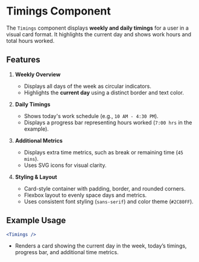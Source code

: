 # Timings Component

The `Timings` component displays **weekly and daily timings** for a user in a visual card format. It highlights the current day and shows work hours and total hours worked.

## Features

1. **Weekly Overview**

   - Displays all days of the week as circular indicators.
   - Highlights the **current day** using a distinct border and text color.

2. **Daily Timings**

   - Shows today's work schedule (e.g., `10 AM - 4:30 PM`).
   - Displays a progress bar representing hours worked (`7:00 hrs` in the example).

3. **Additional Metrics**

   - Displays extra time metrics, such as break or remaining time (`45 mins`).
   - Uses SVG icons for visual clarity.

4. **Styling & Layout**

   - Card-style container with padding, border, and rounded corners.
   - Flexbox layout to evenly space days and metrics.
   - Uses consistent font styling (`sans-serif`) and color theme (`#2C80FF`).

## Example Usage

```jsx
<Timings />
```

- Renders a card showing the current day in the week, today’s timings, progress bar, and additional time metrics.
